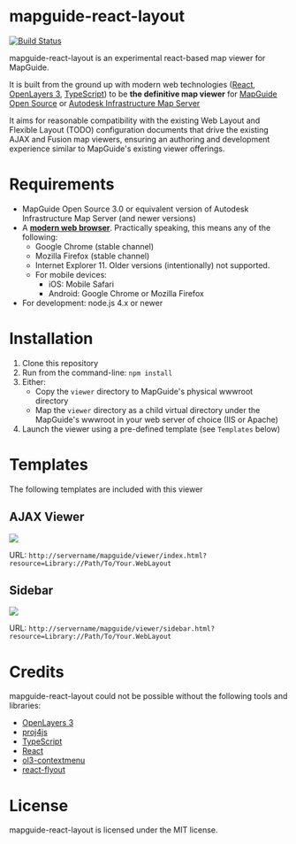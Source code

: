 # mapguide-react-layout

[![Build Status](https://travis-ci.org/jumpinjackie/mapguide-react-layout.svg)](https://travis-ci.org/jumpinjackie/mapguide-react-layout)

mapguide-react-layout is an experimental react-based map viewer for MapGuide.

It is built from the ground up with modern web technologies ([React](https://facebook.github.io/react/), [OpenLayers 3](http://openlayers.org/), [TypeScript](https://www.typescriptlang.org/)) to be **the definitive map viewer** for [MapGuide Open Source](http://mapguide.osgeo.org) or [Autodesk Infrastructure Map Server](http://www.autodesk.com/products/infrastructure-map-server/overview)

It aims for reasonable compatibility with the existing Web Layout and Flexible Layout (TODO) configuration documents that drive the existing AJAX and Fusion map viewers, ensuring an authoring and development experience similar to MapGuide's existing viewer offerings.

# Requirements

 * MapGuide Open Source 3.0 or equivalent version of Autodesk Infrastructure Map Server (and newer versions)
 * A [**modern web browser**](http://browsehappy.com/). Practically speaking, this means any of the following:
    * Google Chrome (stable channel)
    * Mozilla Firefox (stable channel)
    * Internet Explorer 11. Older versions (intentionally) not supported.
    * For mobile devices:
      * iOS: Mobile Safari
      * Android: Google Chrome or Mozilla Firefox
* For development: node.js 4.x or newer

# Installation

 1. Clone this repository
 2. Run from the command-line: `npm install`
 3. Either:
    * Copy the `viewer` directory to MapGuide's physical wwwroot directory
    * Map the `viewer` directory as a child virtual directory under the MapGuide's wwwroot in your web server of choice (IIS or Apache)
 4. Launch the viewer using a pre-defined template (see `Templates` below)

# Templates

The following templates are included with this viewer

## AJAX Viewer

![](https://github.com/jumpinjackie/mapguide-react-layout/raw/master/doc/ajax-viewer.png)

URL: `http://servername/mapguide/viewer/index.html?resource=Library://Path/To/Your.WebLayout`

## Sidebar

![](https://github.com/jumpinjackie/mapguide-react-layout/raw/master/doc/sidebar.png)

URL: `http://servername/mapguide/viewer/sidebar.html?resource=Library://Path/To/Your.WebLayout`

# Credits

mapguide-react-layout could not be possible without the following tools and libraries:

 * [OpenLayers 3](http://openlayers.org/)
 * [proj4js](http://proj4js.org/)
 * [TypeScript](https://www.typescriptlang.org/)
 * [React](https://facebook.github.io/react/)
 * [ol3-contextmenu](https://github.com/jonataswalker/ol3-contextmenu)
 * [react-flyout](https://github.com/alexandreneves/react-flyout)

# License

mapguide-react-layout is licensed under the MIT license.